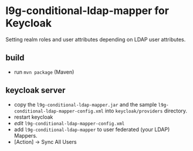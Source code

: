 # l9g-conditional-ldap-mapper for Keycloak

Setting realm roles and user attributes depending on LDAP user attributes.

## build
- run `mvn package` (Maven)

## keycloak server
- copy the `l9g-conditional-ldap-mapper.jar` and the sample `l9g-conditional-ldap-mapper-config.xml` into `keycloak/providers` directory.
- restart keycloak
- *edit* `l9g-conditional-ldap-mapper-config.xml`
- add `l9g-conditional-ldap-mapper` to user federated (your LDAP) Mappers.
- [Action] -> Sync All Users
